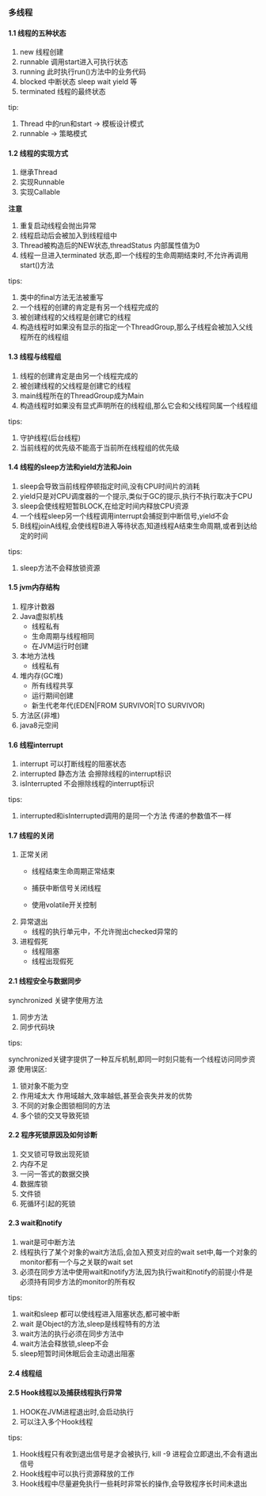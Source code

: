 ### 多线程 ###
#### 1.1 线程的五种状态 ####
1. new 线程创建
2. runnable  调用start进入可执行状态
3. running 此时执行run()方法中的业务代码
4. blocked 中断状态 sleep wait yield 等
5. terminated 线程的最终状态

tip:

1. Thread 中的run和start -> 模板设计模式
2. runnable -> 策略模式

#### 1.2 线程的实现方式 ####
1. 继承Thread
2. 实现Runnable
3. 实现Callable

**注意**

1. 重复启动线程会抛出异常
2. 线程启动后会被加入到线程组中
3. Thread被构造后的NEW状态,threadStatus 内部属性值为0
4. 线程一旦进入terminated 状态,即一个线程的生命周期结束时,不允许再调用start()方法

tips:

1. 类中的final方法无法被重写
2. 一个线程的创建的肯定是有另一个线程完成的
3. 被创建线程的父线程是创建它的线程
4. 构造线程时如果没有显示的指定一个ThreadGroup,那么子线程会被加入父线程所在的线程组


#### 1.3 线程与线程组 ####
1. 线程的创建肯定是由另一个线程完成的
2. 被创建线程的父线程是创建它的线程
3. main线程所在的ThreadGroup成为Main
4. 构造线程时如果没有显式声明所在的线程组,那么它会和父线程同属一个线程组

tips:
1. 守护线程(后台线程)
2. 当前线程的优先级不能高于当前所在线程组的优先级

#### 1.4 线程的sleep方法和yield方法和Join ####

1. sleep会导致当前线程停顿指定时间,没有CPU时间片的消耗
2. yield只是对CPU调度器的一个提示,类似于GC的提示,执行不执行取决于CPU
3. sleep会使线程短暂BLOCK,在给定时间内释放CPU资源
4. 一个线程sleep另一个线程调用interrupt会捕捉到中断信号,yield不会
5. B线程joinA线程,会使线程B进入等待状态,知道线程A结束生命周期,或者到达给定的时间

tips:

1. sleep方法不会释放锁资源

#### 1.5 jvm内存结构 ####

1. 程序计数器
2. Java虚拟机栈
	- 线程私有
	- 生命周期与线程相同
	- 在JVM运行时创建
3. 本地方法栈
	- 线程私有
4. 堆内存(GC堆)
	- 所有线程共享
	- 运行期间创建
	- 新生代老年代(EDEN|FROM SURVIVOR|TO SURVIVOR)
5. 方法区(非堆)
6. java8元空间

#### 1.6 线程interrupt ####

1. interrupt        可以打断线程的阻塞状态
2. interrupted      静态方法 会擦除线程的interrupt标识
2. isInterrupted    不会擦除线程的interrupt标识

tips:

1. interrupted和isInterrupted调用的是同一个方法 传递的参数值不一样

#### 1.7 线程的关闭 ####

1. 正常关闭
    - 线程结束生命周期正常结束
    - 捕获中断信号关闭线程

    - 使用volatile开关控制
2. 异常退出
    - 线程的执行单元中，不允许抛出checked异常的
3. 进程假死
    - 线程阻塞
    - 线程出现假死

#### 2.1 线程安全与数据同步 ####

synchronized 关键字使用方法

1. 同步方法
2. 同步代码块

tips:

synchronized关键字提供了一种互斥机制,即同一时刻只能有一个线程访问同步资源
使用误区:
1. 锁对象不能为空
2. 作用域太大 作用域越大,效率越低,甚至会丧失并发的优势
3. 不同的对象企图锁相同的方法
4. 多个锁的交叉导致死锁

#### 2.2 程序死锁原因及如何诊断 ####

1. 交叉锁可导致出现死锁
2. 内存不足
3. 一问一答式的数据交换
4. 数据库锁
5. 文件锁
6. 死循环引起的死锁

#### 2.3 wait和notify ####

1. wait是可中断方法
2. 线程执行了某个对象的wait方法后,会加入预支对应的wait set中,每一个对象的monitor都有一个与之关联的wait set
3. 必须在同步方法中使用wait和notify方法,因为执行wait和notify的前提小件是必须持有同步方法的monitor的所有权

tips:

1. wait和sleep 都可以使线程进入阻塞状态,都可被中断
2. wait 是Object的方法,sleep是线程特有的方法
3. wait方法的执行必须在同步方法中
4. wait方法会释放锁,sleep不会
5. sleep短暂时间休眠后会主动退出阻塞

#### 2.4 线程组 ####

#### 2.5 Hook线程以及捕获线程执行异常 ####

1. HOOK在JVM进程退出时,会启动执行
2. 可以注入多个Hook线程

tips:

1. Hook线程只有收到退出信号是才会被执行, kill -9 进程会立即退出,不会有退出信号
2. Hook线程中可以执行资源释放的工作
3. Hook线程中尽量避免执行一些耗时非常长的操作,会导致程序长时间未退出






